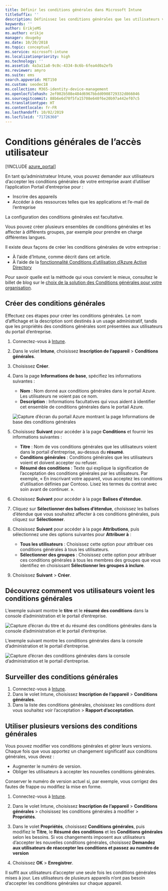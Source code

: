 ```yaml
---
title: Définir les conditions générales dans Microsoft Intune
titleSuffix: ''
description: Définissez les conditions générales que les utilisateurs voient dans le Portail d’entreprise pour Intune.
keywords: ''
author: ErikjeMS
ms.author: erikje
manager: dougeby
ms.date: 10/20/2018
ms.topic: conceptual
ms.service: microsoft-intune
ms.localizationpriority: high
ms.technology: ''
ms.assetid: 4a3a11a8-9c0c-4334-8c6b-6fea4d0a2efb
ms.reviewer: amyro
ms.suite: ems
search.appverid: MET150
ms.custom: seodec18
ms.collection: M365-identity-device-management
ms.openlocfilehash: 2ef002b508e484d6967bbdd0908729332d866046
ms.sourcegitcommit: 88b6e6d70f5fa15708e640f6e20b97a442ef07c5
ms.translationtype: HT
ms.contentlocale: fr-FR
ms.lasthandoff: 10/02/2019
ms.locfileid: "71726360"
---
```

# <a name="terms-and-conditions-for-user-access"></a>Conditions générales de l’accès utilisateur

[!INCLUDE [azure_portal](../includes/azure_portal.md)]

En tant qu’administrateur Intune, vous pouvez demander aux utilisateurs d’accepter les conditions générales de votre entreprise avant d’utiliser l’application Portail d’entreprise pour :
- Inscrire des appareils
- Accéder à des ressources telles que les applications et l’e-mail de l’entreprise

La configuration des conditions générales est facultative.

Vous pouvez créer plusieurs ensembles de conditions générales et les affecter à différents groupes, par exemple pour prendre en charge différentes langues.

Il existe deux façons de créer les conditions générales de votre entreprise :
- À l’aide d’Intune, comme décrit dans cet article.
- À l’aide de la [fonctionnalité Conditions d’utilisation d’Azure Active Directory](https://docs.microsoft.com/azure/active-directory/governance/active-directory-tou)

Pour savoir quelle est la méthode qui vous convient le mieux, consultez le billet de blog sur le [choix de la solution des Conditions générales pour votre organisation](https://go.microsoft.com/fwlink/?linkid=2010506&clcid=0x409). 

## <a name="create-terms-and-conditions"></a>Créer des conditions générales
Effectuez ces étapes pour créer les conditions générales. Le nom d’affichage et la description sont destinés à un usage administratif, tandis que les propriétés des conditions générales sont présentées aux utilisateurs du portail d’entreprise.

1. Connectez-vous à [Intune](https://go.microsoft.com/fwlink/?linkid=2090973).
2. Dans le volet **Intune**, choisissez **Inscription de l’appareil** > **Conditions générales**.
3. Choisissez **Créer**.
4. Dans la page **Informations de base**, spécifiez les informations suivantes :

   - **Nom** : Nom donné aux conditions générales dans le portail Azure. Les utilisateurs ne voient pas ce nom.
   - **Description** : Informations facultatives qui vous aident à identifier cet ensemble de conditions générales dans le portail Azure.

    ![Capture d’écran du portail Azure montrant la page Informations de base des conditions générales](./media/terms-and-conditions-create/terms-basics-page.png)

5. Choisissez **Suivant** pour accéder à la page **Conditions** et fournir les informations suivantes :

   - **Titre** : Nom de vos conditions générales que les utilisateurs voient dans le portail d’entreprise, au-dessus du **résumé**.
   - **Conditions générales** : Conditions générales que les utilisateurs voient et doivent accepter ou refuser.
   - **Résumé des conditions** : Texte qui explique la signification de l’acceptation des conditions générales par les utilisateurs. Par exemple, « En inscrivant votre appareil, vous acceptez les conditions d’utilisation définies par Contoso. Lisez les termes du contrat avec soin avant de continuer. ».

6. Choisissez **Suivant** pour accéder à la page **Balises d'étendue**.

7. Cliquez sur **Sélectionner des balises d’étendue**, choisissez les balises d’étendue que vous souhaitez affecter à ces conditions générales, puis cliquez sur **Sélectionner**. 

8. Choisissez **Suivant** pour accéder à la page **Attributions**, puis sélectionnez une des options suivantes pour **Attribuer à** :
    - **Tous les utilisateurs** : Choisissez cette option pour attribuer ces conditions générales à tous les utilisateurs.
    - **Sélectionner des groupes** : Choisissez cette option pour attribuer ces conditions générales à tous les membres des groupes que vous identifiez en choisissant **Sélectionner les groupes à inclure**.

9. Choisissez **Suivant** > **Créer**.

## <a name="see-how-terms-are-displayed-to-your-users"></a>Découvrez comment vos utilisateurs voient les conditions générales
L’exemple suivant montre le **titre** et le **résumé des conditions** dans la console d’administration et le portail d’entreprise.

![Capture d’écran du titre et du résumé des conditions générales dans la console d’administration et le portail d’entreprise.](./media/terms-and-conditions-create/terms-summary-terms.png)

L’exemple suivant montre les conditions générales dans la console d’administration et le portail d’entreprise.

![Capture d’écran des conditions générales dans la console d’administration et le portail d’entreprise.](./media/terms-and-conditions-create/terms-properties-terms.png)


## <a name="monitor-terms-and-conditions"></a>Surveiller des conditions générales

1. Connectez-vous à [Intune](https://go.microsoft.com/fwlink/?linkid=2090973). 
1. Dans le volet Intune, choisissez **Inscription de l’appareil** > **Conditions générales**.
2. Dans la liste des conditions générales, choisissez les conditions dont vous souhaitez voir l’acceptation > **Rapport d’acceptation**.

## <a name="work-with-multiple-versions-of-terms-and-conditions"></a>Utiliser plusieurs versions des conditions générales
Vous pouvez modifier vos conditions générales et gérer leurs versions. Chaque fois que vous apportez un changement significatif aux conditions générales, vous devez :
- Augmenter le numéro de version.
- Obliger les utilisateurs à accepter les nouvelles conditions générales.

Conserver le numéro de version actuel si, par exemple, vous corrigez des fautes de frappe ou modifiez la mise en forme.

1. Connectez-vous à [Intune](https://go.microsoft.com/fwlink/?linkid=2090973).

2. Dans le volet Intune, choisissez **Inscription de l’appareil** > **Conditions générales** > choisissez les conditions générales à modifier > **Propriétés**.

4. Dans le volet **Propriétés**, choisissez **Conditions générales**, puis modifiez le **Titre**, le **Résumé des conditions** et les **Conditions générales** selon les besoins. Si vos changements imposent aux utilisateurs d’accepter les nouvelles conditions générales, choisissez **Demandez aux utilisateurs de réaccepter les conditions et passez au numéro de version**

4. Choisissez **OK** > **Enregistrer**.

Il suffit aux utilisateurs d’accepter une seule fois les conditions générales mises à jour. Les utilisateurs de plusieurs appareils n’ont pas besoin d’accepter les conditions générales sur chaque appareil.
